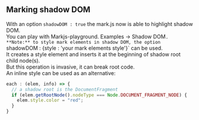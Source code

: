 
## Marking shadow DOM

With an option `shadowDOM : true` the mark.js now is able to highlight shadow DOM.  
You can play with Markjs-playground. Examples -> Shadow DOM`.  
**Note:** to style mark elements in shadow DOM, the option `shadowDOM : {style : 'your mark elements style'}` can be used.  
It creates a style element and inserts it at the beginning of shadow root child node(s).  
But this operation is invasive, it can break root code.  
An inline style can be used as an alternative:
``` js
each : (elem, info) => {
  // a shadow root is the DocumentFragment
  if (elem.getRootNode().nodeType === Node.DOCUMENT_FRAGMENT_NODE) {
    elem.style.color = "red";
  }
}
```

